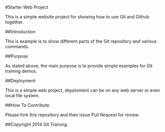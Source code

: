 #Starter Web Project

This is a simple website project for showing how to use Git and Github together.

##Introduction

This is example is to show different parts of the Git repository and various commands.

##Purpose

As stated above, the main purpose is to provide simple examples for Git training demos.

##Deployment

This is a simple web project, deyploment can be on any web server or even local file system.

##How To Contribute

Please fork this repository and then issue Pull Request for review.


##Copyright
2014 Git.Training.
